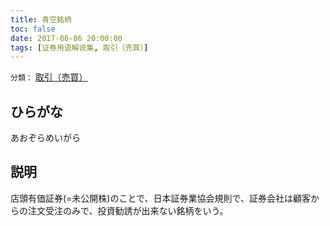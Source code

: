 ```yaml
---
title: 青空銘柄
toc: false
date: 2017-06-06 20:00:00
tags: [证券用语解说集, 取引（売買）]
---
```


`分類：` [取引（売買）](/tags/取引（売買）/)

## ひらがな

あおぞらめいがら

## 説明

店頭有価証券(=未公開株)のことで、日本証券業協会規則で、証券会社は顧客からの注文受注のみで、投資勧誘が出来ない銘柄をいう。
